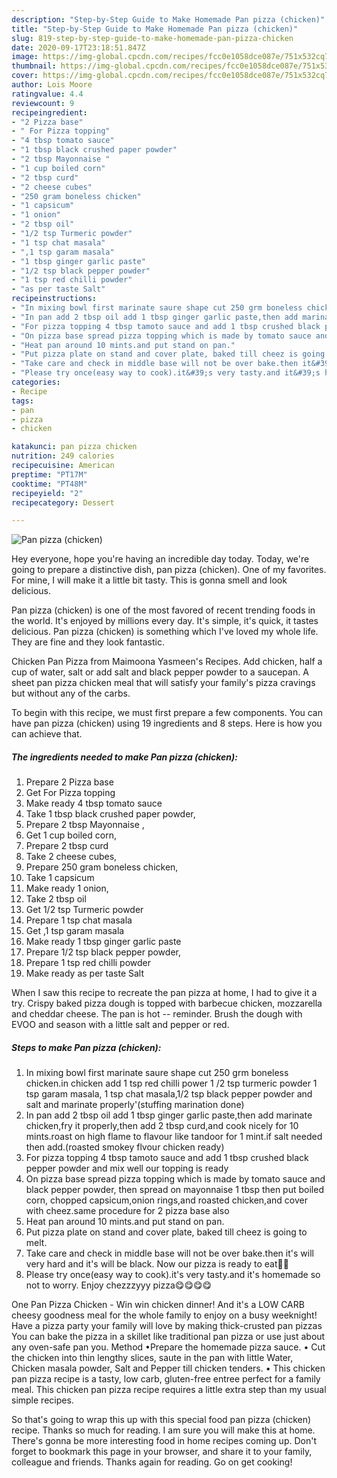 ```yaml
---
description: "Step-by-Step Guide to Make Homemade Pan pizza (chicken)"
title: "Step-by-Step Guide to Make Homemade Pan pizza (chicken)"
slug: 819-step-by-step-guide-to-make-homemade-pan-pizza-chicken
date: 2020-09-17T23:18:51.847Z
image: https://img-global.cpcdn.com/recipes/fcc0e1058dce087e/751x532cq70/pan-pizza-chicken-recipe-main-photo.jpg
thumbnail: https://img-global.cpcdn.com/recipes/fcc0e1058dce087e/751x532cq70/pan-pizza-chicken-recipe-main-photo.jpg
cover: https://img-global.cpcdn.com/recipes/fcc0e1058dce087e/751x532cq70/pan-pizza-chicken-recipe-main-photo.jpg
author: Lois Moore
ratingvalue: 4.4
reviewcount: 9
recipeingredient:
- "2 Pizza base"
- " For Pizza topping"
- "4 tbsp tomato sauce"
- "1 tbsp black crushed paper powder"
- "2 tbsp Mayonnaise "
- "1 cup boiled corn"
- "2 tbsp curd"
- "2 cheese cubes"
- "250 gram boneless chicken"
- "1 capsicum"
- "1 onion"
- "2 tbsp oil"
- "1/2 tsp Turmeric powder"
- "1 tsp chat masala"
- ",1 tsp garam masala"
- "1 tbsp ginger garlic paste"
- "1/2 tsp black pepper powder"
- "1 tsp red chilli powder"
- "as per taste Salt"
recipeinstructions:
- "In mixing bowl first marinate saure shape cut 250 grm boneless chicken.in chicken add 1 tsp red chilli power 1 /2 tsp turmeric powder 1 tsp garam masala, 1 tsp chat masala,1/2 tsp black pepper powder and salt and marinate properly&#39;(stuffing marination done)"
- "In pan add 2 tbsp oil add 1 tbsp ginger garlic paste,then add marinate chicken,fry it properly,then add 2 tbsp curd,and cook nicely for 10 mints.roast on high flame to flavour like tandoor for 1 mint.if salt needed then add.(roasted smokey flvour chicken ready)"
- "For pizza topping 4 tbsp tamoto sauce and add 1 tbsp crushed black pepper powder and mix well our topping is ready"
- "On pizza base spread pizza topping which is made by tomato sauce and black pepper powder, then spread on mayonnaise 1 tbsp then put boiled corn, chopped capsicum,onion rings,and roasted chicken,and cover with cheez.same procedure for 2 pizza base also"
- "Heat pan around 10 mints.and put stand on pan."
- "Put pizza plate on stand and cover plate, baked till cheez is going to melt."
- "Take care and check in middle base will not be over bake.then it&#39;s will very hard and it&#39;s will be black. Now our pizza is ready to eat👨‍🍳"
- "Please try once(easy way to cook).it&#39;s very tasty.and it&#39;s homemade so not to worry. Enjoy chezzzyyy pizza😋😋😋😋"
categories:
- Recipe
tags:
- pan
- pizza
- chicken

katakunci: pan pizza chicken 
nutrition: 249 calories
recipecuisine: American
preptime: "PT17M"
cooktime: "PT48M"
recipeyield: "2"
recipecategory: Dessert

---
```



![Pan pizza (chicken)](https://img-global.cpcdn.com/recipes/fcc0e1058dce087e/751x532cq70/pan-pizza-chicken-recipe-main-photo.jpg)

Hey everyone, hope you're having an incredible day today. Today, we're going to prepare a distinctive dish, pan pizza (chicken). One of my favorites. For mine, I will make it a little bit tasty. This is gonna smell and look delicious.

Pan pizza (chicken) is one of the most favored of recent trending foods in the world. It's enjoyed by millions every day. It's simple, it's quick, it tastes delicious. Pan pizza (chicken) is something which I've loved my whole life. They are fine and they look fantastic.

Chicken Pan Pizza from Maimoona Yasmeen&#39;s Recipes. Add chicken, half a cup of water, salt or add salt and black pepper powder to a saucepan. A sheet pan pizza chicken meal that will satisfy your family&#39;s pizza cravings but without any of the carbs.


To begin with this recipe, we must first prepare a few components. You can have pan pizza (chicken) using 19 ingredients and 8 steps. Here is how you can achieve that.

<!--inarticleads1-->

##### The ingredients needed to make Pan pizza (chicken):

1. Prepare 2 Pizza base
1. Get  For Pizza topping
1. Make ready 4 tbsp tomato sauce
1. Take 1 tbsp black crushed paper powder,
1. Prepare 2 tbsp Mayonnaise ,
1. Get 1 cup boiled corn,
1. Prepare 2 tbsp curd
1. Take 2 cheese cubes,
1. Prepare 250 gram boneless chicken,
1. Take 1 capsicum
1. Make ready 1 onion,
1. Take 2 tbsp oil
1. Get 1/2 tsp Turmeric powder
1. Prepare 1 tsp chat masala
1. Get ,1 tsp garam masala
1. Make ready 1 tbsp ginger garlic paste
1. Prepare 1/2 tsp black pepper powder,
1. Prepare 1 tsp red chilli powder
1. Make ready as per taste Salt


When I saw this recipe to recreate the pan pizza at home, I had to give it a try. Crispy baked pizza dough is topped with barbecue chicken, mozzarella and cheddar cheese. The pan is hot -- reminder. Brush the dough with EVOO and season with a little salt and pepper or red. 

<!--inarticleads2-->

##### Steps to make Pan pizza (chicken):

1. In mixing bowl first marinate saure shape cut 250 grm boneless chicken.in chicken add 1 tsp red chilli power 1 /2 tsp turmeric powder 1 tsp garam masala, 1 tsp chat masala,1/2 tsp black pepper powder and salt and marinate properly&#39;(stuffing marination done)
1. In pan add 2 tbsp oil add 1 tbsp ginger garlic paste,then add marinate chicken,fry it properly,then add 2 tbsp curd,and cook nicely for 10 mints.roast on high flame to flavour like tandoor for 1 mint.if salt needed then add.(roasted smokey flvour chicken ready)
1. For pizza topping 4 tbsp tamoto sauce and add 1 tbsp crushed black pepper powder and mix well our topping is ready
1. On pizza base spread pizza topping which is made by tomato sauce and black pepper powder, then spread on mayonnaise 1 tbsp then put boiled corn, chopped capsicum,onion rings,and roasted chicken,and cover with cheez.same procedure for 2 pizza base also
1. Heat pan around 10 mints.and put stand on pan.
1. Put pizza plate on stand and cover plate, baked till cheez is going to melt.
1. Take care and check in middle base will not be over bake.then it&#39;s will very hard and it&#39;s will be black. Now our pizza is ready to eat👨‍🍳
1. Please try once(easy way to cook).it&#39;s very tasty.and it&#39;s homemade so not to worry. Enjoy chezzzyyy pizza😋😋😋😋


One Pan Pizza Chicken - Win win chicken dinner! And it&#39;s a LOW CARB cheesy goodness meal for the whole family to enjoy on a busy weeknight! Have a pizza party your family will love by making thick-crusted pan pizzas You can bake the pizza in a skillet like traditional pan pizza or use just about any oven-safe pan you. Method •Prepare the homemade pizza sauce. • Cut the chicken into thin lengthy slices, saute in the pan with little Water, Chicken masala powder, Salt and Pepper till chicken tenders. • This chicken pan pizza recipe is a tasty, low carb, gluten-free entree perfect for a family meal. This chicken pan pizza recipe requires a little extra step than my usual simple recipes. 

So that's going to wrap this up with this special food pan pizza (chicken) recipe. Thanks so much for reading. I am sure you will make this at home. There's gonna be more interesting food in home recipes coming up. Don't forget to bookmark this page in your browser, and share it to your family, colleague and friends. Thanks again for reading. Go on get cooking!
